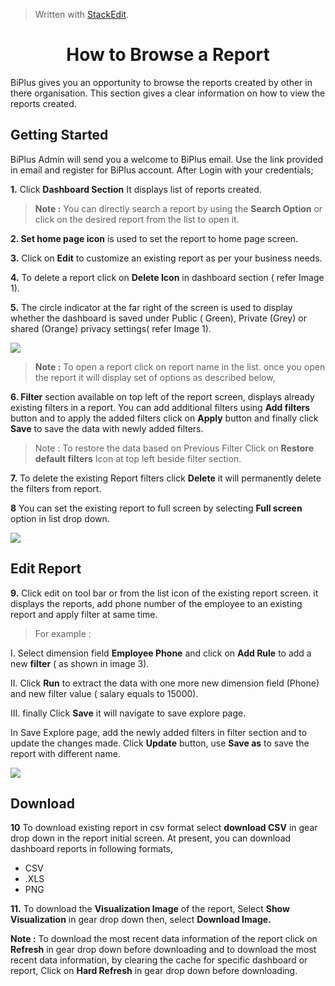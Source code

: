 
> Written with [StackEdit](https://stackedit.io/).

<center><h1>How to Browse a Report</h1></center>

BiPlus gives you an opportunity to browse the reports created by other in there organisation. This section gives a clear information on how to view the reports created.

## Getting Started

BiPlus Admin will send you a welcome to BiPlus email. Use the link provided in email and register for BiPlus account. After Login with your credentials;

**1.** Click  **Dashboard Section** It displays list of  reports created. 

> **Note :** You can directly search a report by using the **Search Option** or click on the desired report from the list to open it.

**2. Set home page icon** is used to set the report to home page screen.

**3.**  Click on  **Edit** to customize an existing report as per your business needs.

**4.** To delete a report click on **Delete Icon**  in dashboard section ( refer Image 1).

**5.**  The circle indicator at the far right of the screen is used to display whether the dashboard is saved under Public ( Green), Private (Grey) or shared (Orange) privacy settings( refer Image 1).

![
](https://raw.githubusercontent.com/sv18042016/fp1/b0099f7179ee34c8f8492190d526ece2479b23b6/images/browse_rep1.png)

> **Note :** To open a  report click on report name in the list. once you open the report it will display set of options as described below,

**6. Filter** section available on top left of the report screen, displays already existing filters in a report. You can add additional filters using **Add filters** button and to apply the added filters click on **Apply** button and finally click **Save** to save the data with newly added filters.

> Note : To restore the data based on Previous Filter Click on  **Restore default filters** Icon at top left beside filter section.

**7.** To delete the existing Report filters click **Delete** it will permanently delete the filters from report.

**8** You can set the existing report to full screen by selecting **Full screen** option in list drop down.

![
](https://raw.githubusercontent.com/sv18042016/fp1/b0099f7179ee34c8f8492190d526ece2479b23b6/images/browse_rep2.png)

## Edit Report

 **9.** Click edit on tool bar or from the list icon of the existing report screen. it displays the reports,  add phone number of the employee to an existing report and apply filter at same time.

> For example :
 
I. Select dimension field **Employee Phone** and click on **Add Rule** to add a new **filter** ( as shown in image 3). 

II. Click **Run** to extract the data with one more new dimension field (Phone) and new filter value ( salary equals to 15000). 

III. finally Click **Save** it will navigate to save explore page.

In Save Explore page, add the newly added filters in filter section and to update the changes made.
Click **Update** button, use **Save as** to save the report with different name.

![
](https://raw.githubusercontent.com/sv18042016/fp1/b0099f7179ee34c8f8492190d526ece2479b23b6/images/browse_rep3.png)

## Download


**10** To download existing report in csv format select **download CSV** in gear drop down in the report initial screen.
 At present, you can download dashboard reports in following formats,
 - CSV
 - .XLS
-  PNG

**11.**  To download the **Visualization Image** of the report,  Select **Show Visualization** in gear drop down then, select  **Download Image.**

**Note :** To download the most recent data information of the report click on **Refresh** in gear drop down before downloading and to download the most recent data information, by clearing the cache for specific dashboard or report, Click on **Hard Refresh** in gear drop down before downloading. 









<!--stackedit_data:
eyJoaXN0b3J5IjpbLTEyNTQ2MzUxNDEsMjg2NDY2MzM4LDM1MD
kwNDIxOCw4ODE0OTM5OSwtNzMyMTY2MDYzLC0xMDA0MTY1MDM1
LC02NTc3MTc2NDksLTEzMjYxNDY3OTUsLTE4OTkxNzgyOTgsLT
E4MTc3NTA0MzAsLTQxOTQ3MjQ3LC0xNTUyNzgyNzY3LDE2ODE3
MzU4NzgsLTE2MTgwOTc3MzAsLTIwMzIwMTE2MTksLTEyMzI0Mj
UyNzMsMTcwNTMwNDE5MCwtMTI1MDk3MzU1MiwyMDc5NDc3NDIy
LC04OTMxNTE3NjddfQ==
-->